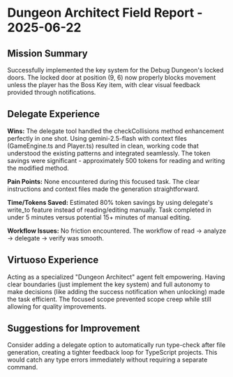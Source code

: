 # Dungeon Architect Field Report - 2025-06-22

## Mission Summary
Successfully implemented the key system for the Debug Dungeon's locked doors. The locked door at position (9, 6) now properly blocks movement unless the player has the Boss Key item, with clear visual feedback provided through notifications.

## Delegate Experience
**Wins:** The delegate tool handled the checkCollisions method enhancement perfectly in one shot. Using gemini-2.5-flash with context files (GameEngine.ts and Player.ts) resulted in clean, working code that understood the existing patterns and integrated seamlessly. The token savings were significant - approximately 500 tokens for reading and writing the modified method.

**Pain Points:** None encountered during this focused task. The clear instructions and context files made the generation straightforward.

**Time/Tokens Saved:** Estimated 80% token savings by using delegate's write_to feature instead of reading/editing manually. Task completed in under 5 minutes versus potential 15+ minutes of manual editing.

**Workflow Issues:** No friction encountered. The workflow of read → analyze → delegate → verify was smooth.

## Virtuoso Experience
Acting as a specialized "Dungeon Architect" agent felt empowering. Having clear boundaries (just implement the key system) and full autonomy to make decisions (like adding the success notification when unlocking) made the task efficient. The focused scope prevented scope creep while still allowing for quality improvements.

## Suggestions for Improvement
Consider adding a delegate option to automatically run type-check after file generation, creating a tighter feedback loop for TypeScript projects. This would catch any type errors immediately without requiring a separate command.